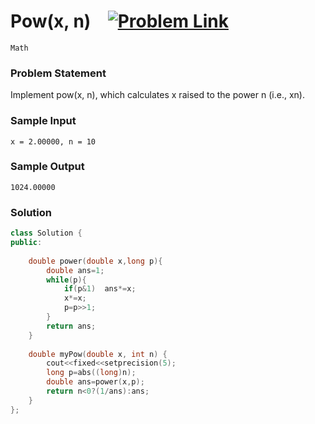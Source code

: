 
#  Pow(x, n) &ensp;  [![Problem Link](https://img.shields.io/badge/-LeetCode-FFA116?style=for-the-badge&logo=LeetCode&logoColor=black)](https://leetcode.com/problems/powx-n/description/)

```
Math
``` 
### Problem Statement 
Implement pow(x, n), which calculates x raised to the power n (i.e., xn).
### Sample Input
```
x = 2.00000, n = 10
```
### Sample Output
```
1024.00000
```

### Solution
```cpp
class Solution {
public:
     
    double power(double x,long p){
        double ans=1;
        while(p){
            if(p&1)  ans*=x;
            x*=x;
            p=p>>1;
        }
        return ans;
    }
    
    double myPow(double x, int n) {
        cout<<fixed<<setprecision(5);
        long p=abs((long)n);
        double ans=power(x,p);
        return n<0?(1/ans):ans;
    }
};
```